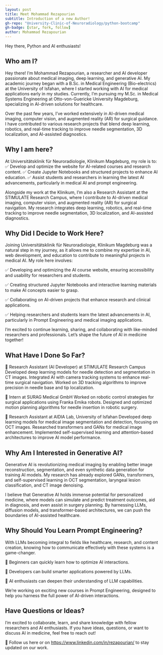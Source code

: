 ```yaml
---
layout: post
title: Meet Mohammad Rezapourian
subtitle: Introduction of a new Author!
gh-repo: "University-Clinic-of-Neuroradiology/python-bootcamp"
gh-badge: [star, fork, follow]
author: Mohammad Rezapourian
---
```

Hey there, Python and AI enthusiasts!

## Who am I?
Hey there! I’m Mohammad Rezapourian, a researcher and AI developer passionate about medical imaging, deep learning, and generative AI. My academic journey began with a B.Sc. in Medical Engineering (Bio-electrics) at the University of Isfahan, where I started working with AI for medical applications early in my studies. Currently, I’m pursuing my M.Sc. in Medical Systems Engineering at Otto-von-Guericke University Magdeburg, specializing in AI-driven solutions for healthcare.

Over the past few years, I’ve worked extensively in AI-driven medical imaging, computer vision, and augmented reality (AR) for surgical guidance. I have contributed to various research projects that blend deep learning, robotics, and real-time tracking to improve needle segmentation, 3D localization, and AI-assisted diagnostics.

## Why I am here?

At Universitätsklinik für Neuroradiologie, Klinikum Magdeburg, my role is to:
✅ Develop and optimize the website for AI-related courses and research content.
✅ Create Jupyter Notebooks and structured projects to enhance AI education.
✅ Assist students and researchers in learning the latest AI advancements, particularly in medical AI and prompt engineering.

Alongside my work at the Klinikum, I’m also a Research Assistant at the STIMULATE Research Campus, where I contribute to AI-driven medical imaging, computer vision, and augmented reality (AR) for surgical navigation. My research integrates deep learning, robotics, and real-time tracking to improve needle segmentation, 3D localization, and AI-assisted diagnostics.

## Why Did I Decide to Work Here?
Joining Universitätsklinik für Neuroradiologie, Klinikum Magdeburg was a natural step in my journey, as it allows me to combine my expertise in AI, web development, and education to contribute to meaningful projects in medical AI. My role here involves:

✅ Developing and optimizing the AI course website, ensuring accessibility and usability for researchers and students.

✅ Creating structured Jupyter Notebooks and interactive learning materials to make AI concepts easier to grasp.

✅ Collaborating on AI-driven projects that enhance research and clinical applications.

✅ Helping researchers and students learn the latest advancements in AI, particularly in Prompt Engineering and medical imaging applications.

I’m excited to continue learning, sharing, and collaborating with like-minded researchers and professionals. Let’s shape the future of AI in medicine together!

## What Have I Done So Far?

🔹 Research Assistant (AI Developer) at STIMULATE Research Campus
  Developed deep learning models for needle detection and segmentation in CT images.
  Integrated AI with camera tracking systems to enhance real-time surgical navigation.
  Worked on 3D tracking algorithms to improve precision in needle base and tip localization.

🔹 Intern at SURAG Medical GmbH
  Worked on robotic control strategies for surgical applications using Franka Emika robots.
  Designed and optimized motion planning algorithms for needle insertion in robotic surgery.

🔹 Research Assistant at AIDIA Lab, University of Isfahan
  Developed deep learning models for medical image segmentation and detection, focusing on OCT images.
  Researched transformers and GANs for medical image enhancement.
  Implemented self-supervised learning and attention-based architectures to improve AI model performance.


## Why Am I Interested in Generative AI?
Generative AI is revolutionizing medical imaging by enabling better image reconstruction, segmentation, and even synthetic data generation for training AI models. My research has already explored GANs, transformers, and self-supervised learning in OCT segmentation, laryngeal lesion classification, and CT image denoising.

I believe that Generative AI holds immense potential for personalized medicine, where models can simulate and predict treatment outcomes, aid in diagnosis, and even assist in surgery planning. By harnessing LLMs, diffusion models, and transformer-based architectures, we can push the boundaries of AI-assisted healthcare.

## Why Should You Learn Prompt Engineering?
With LLMs becoming integral to fields like healthcare, research, and content creation, knowing how to communicate effectively with these systems is a game-changer.

🎯 Beginners can quickly learn how to optimize AI interactions.

🎯 Developers can build smarter applications powered by LLMs.

🎯 AI enthusiasts can deepen their understanding of LLM capabilities.

We’re working on exciting new courses in Prompt Engineering, designed to help you harness the full power of AI-driven interactions.

## Have Questions or Ideas?
I’m excited to collaborate, learn, and share knowledge with fellow researchers and AI enthusiasts. If you have ideas, questions, or want to discuss AI in medicine, feel free to reach out!

📢 Follow us here or on https://www.linkedin.com/in/rezapourian/ to stay updated on our work.
